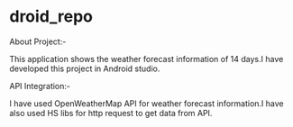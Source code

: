 # droid_repo

About Project:-

This application shows the weather forecast information of 14 days.I have developed this project in 
Android studio.

API Integration:-

I have used OpenWeatherMap API for weather forecast information.I have also used HS libs for http request to get data from API.
